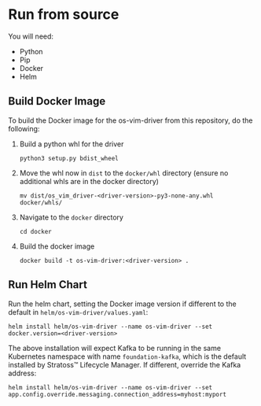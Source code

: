 # Run from source

You will need:

- Python
- Pip
- Docker
- Helm

## Build Docker Image

To build the Docker image for the os-vim-driver from this repository, do the following:

1. Build a python whl for the driver

   ```
   python3 setup.py bdist_wheel
   ```

2. Move the whl now in `dist` to the `docker/whl` directory (ensure no additional whls are in the docker directory)

   ```
   mv dist/os_vim_driver-<driver-version>-py3-none-any.whl docker/whls/
   ```

3. Navigate to the `docker` directory

   ```
   cd docker
   ```

4. Build the docker image
   ```
   docker build -t os-vim-driver:<driver-version> .
   ```

## Run Helm Chart

Run the helm chart, setting the Docker image version if different to the default in `helm/os-vim-driver/values.yaml`:

```
helm install helm/os-vim-driver --name os-vim-driver --set docker.version=<driver-version>
```

The above installation will expect Kafka to be running in the same Kubernetes namespace with name `foundation-kafka`, which is the default installed by Stratoss&trade; Lifecycle Manager. If different, override the Kafka address:

```
helm install helm/os-vim-driver --name os-vim-driver --set app.config.override.messaging.connection_address=myhost:myport
```
